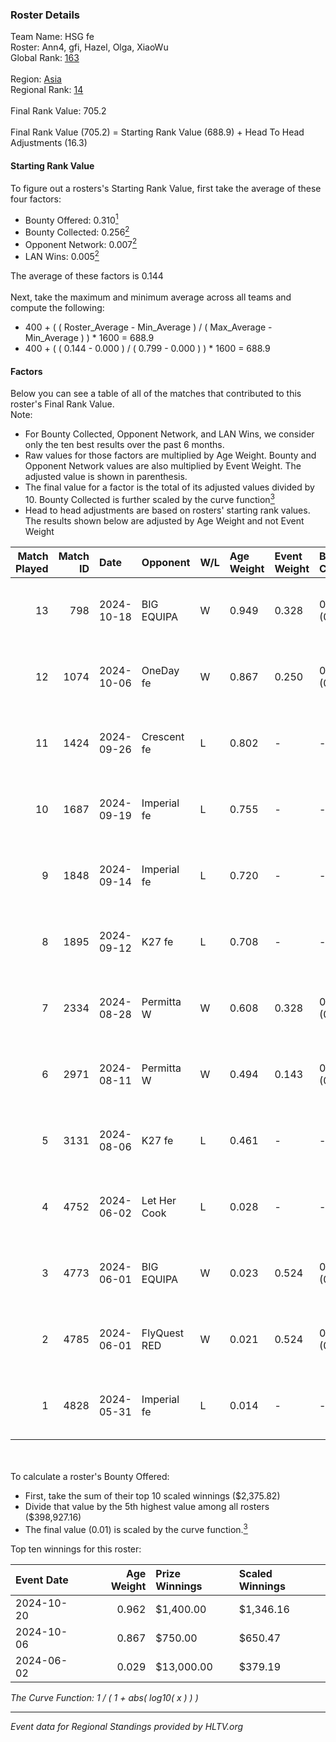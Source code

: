 ### Roster Details<br />
Team Name: HSG fe<br />
Roster: Ann4, gfi, Hazel, Olga, XiaoWu<br />
Global Rank: [163](../../standings_global_2024_11_25.md)<br />
<br />
Region: [Asia]( ../../standings_asia_2024_11_25.md)<br />
Regional Rank: [14]( ../../standings_asia_2024_11_25.md)<br />
<br />
Final Rank Value:  705.2<br />
<br />
Final Rank Value (705.2) = Starting Rank Value (688.9) + Head To Head Adjustments (16.3)<br />

#### Starting Rank Value<br />
To figure out a rosters's Starting Rank Value, first take the average of these four factors:<br />
- Bounty Offered: 0.310[<sup>1</sup>](#table2)
- Bounty Collected: 0.256[<sup>2</sup>](#table1)
- Opponent Network: 0.007[<sup>2</sup>](#table1)
- LAN Wins: 0.005[<sup>2</sup>](#table1)

The average of these factors is 0.144<br />
<br />
Next, take the maximum and minimum average across all teams and compute the following:<br />
- 400 + ( ( Roster_Average - Min_Average ) / ( Max_Average - Min_Average ) ) * 1600 = 688.9
- 400 + ( ( 0.144 - 0.000 ) / ( 0.799 - 0.000 ) ) * 1600 = 688.9


#### Factors<br />
Below you can see a table of all of the matches that contributed to this roster's Final Rank Value.<br />
Note:<br />

- For Bounty Collected, Opponent Network, and LAN Wins, we consider only the ten best results over the past 6 months.
- Raw values for those factors are multiplied by Age Weight. Bounty and Opponent Network values are also multiplied by Event Weight. The adjusted value is shown in parenthesis.
- The final value for a factor is the total of its adjusted values divided by 10. Bounty Collected is further scaled by the curve function[<sup>3</sup>](#curveFunction)
- Head to head adjustments are based on rosters' starting rank values. The results shown below are adjusted by Age Weight and not Event Weight
<span id="table1"></span><br />


| Match Played | Match ID | Date       | Opponent     | W/L | Age Weight | Event Weight | Bounty Collected | Opponent Network | LAN Wins  | H2H Adj. | Roster                          |
| -: | -: | :- | :- | :- | :- | :- | :- | :- | :- | -: | :- |
|           13 |      798 | 2024-10-18 | BIG EQUIPA   | W   | 0.949      | 0.328        | 0.033 (0.010)    | 0.153 (0.048)    | 0 (0.000) |    21.22 | Ann4, gfi, Hazel, Olga, XiaoWu  |
|           12 |     1074 | 2024-10-06 | OneDay fe    | W   | 0.867      | 0.250        | 0.002 (0.000)    | 0.021 (0.005)    | 0 (0.000) |    12.08 | Ann4, gfi, Hazel, Olga, XiaoWu  |
|           11 |     1424 | 2024-09-26 | Crescent fe  | L   | 0.802      | -            | -                | -                | -         |   -14.20 | Ann4, gfi, Hazel, Olga, XiaoWu  |
|           10 |     1687 | 2024-09-19 | Imperial fe  | L   | 0.755      | -            | -                | -                | -         |    -1.88 | Ann4, gfi, Hazel, Olga, XiaoWu  |
|            9 |     1848 | 2024-09-14 | Imperial fe  | L   | 0.720      | -            | -                | -                | -         |    -1.79 | Ann4, gfi, Hazel, Olga, XiaoWu  |
|            8 |     1895 | 2024-09-12 | K27 fe       | L   | 0.708      | -            | -                | -                | -         |    -8.49 | Ann4, gfi, Hazel, Olga, XiaoWu  |
|            7 |     2334 | 2024-08-28 | Permitta W   | W   | 0.608      | 0.328        | 0.003 (0.001)    | 0.042 (0.008)    | 0 (0.000) |     7.82 | Ann4, gfi, Hazel, Olga, XiaoWu  |
|            6 |     2971 | 2024-08-11 | Permitta W   | W   | 0.494      | 0.143        | 0.003 (0.000)    | 0.042 (0.003)    | 0 (0.000) |     6.76 | Ann4, gfi, Hazel, Olga, XiaoWu  |
|            5 |     3131 | 2024-08-06 | K27 fe       | L   | 0.461      | -            | -                | -                | -         |    -5.60 | Ann4, gfi, Hazel, Olga, XiaoWu  |
|            4 |     4752 | 2024-06-02 | Let Her Cook | L   | 0.028      | -            | -                | -                | -         |    -0.45 | gfi, Hazel, KARMY, Olga, XiaoWu |
|            3 |     4773 | 2024-06-01 | BIG EQUIPA   | W   | 0.023      | 0.524        | 0.033 (0.000)    | 0.153 (0.002)    | 1 (0.023) |     0.54 | gfi, Hazel, KARMY, Olga, XiaoWu |
|            2 |     4785 | 2024-06-01 | FlyQuest RED | W   | 0.021      | 0.524        | 0.012 (0.000)    | 0.193 (0.002)    | 1 (0.021) |     0.35 | gfi, Hazel, KARMY, Olga, XiaoWu |
|            1 |     4828 | 2024-05-31 | Imperial fe  | L   | 0.014      | -            | -                | -                | -         |    -0.04 | gfi, Hazel, KARMY, Olga, XiaoWu |

<br />
<span id="table2"></span><br />
To calculate a roster's Bounty Offered:<br />

- First, take the sum of their top 10 scaled winnings ($2,375.82)
- Divide that value by the 5th highest value among all rosters ($398,927.16)
- The final value (0.01) is scaled by the curve function.[<sup>3</sup>](#curveFunction)

Top ten winnings for this roster:<br />

| Event Date | Age Weight | Prize Winnings | Scaled Winnings |
| :- | -: | :- | :- |
| 2024-10-20 |      0.962 | $1,400.00      | $1,346.16       |
| 2024-10-06 |      0.867 | $750.00        | $650.47         |
| 2024-06-02 |      0.029 | $13,000.00     | $379.19         |


<span id="curveFunction"></span>_The Curve Function: 1 / ( 1 + abs( log10( x ) ) )_<br />

---
_Event data for Regional Standings provided by HLTV.org_<br />
